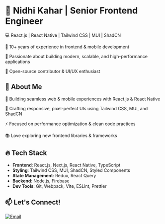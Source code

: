 # 🚀 **Nidhi Kahar** | **Senior Frontend Engineer**

💻 React.js | React Native | Tailwind CSS | MUI | ShadCN

🔹 10+ years of experience in frontend & mobile development

🔹 Passionate about building modern, scalable, and high-performance applications

🔹 Open-source contributor & UI/UX enthusiast


## 📌 **About Me**

🚀 Building seamless web & mobile experiences with React.js & React Native

🎨 Crafting responsive, pixel-perfect UIs using Tailwind CSS, MUI, and ShadCN

⚡ Focused on performance optimization & clean code practices

📚 Love exploring new frontend libraries & frameworks


## 🔥 **Tech Stack**
- **Frontend**: React.js, Next.js, React Native, TypeScript
- **Styling**: Tailwind CSS, MUI, ShadCN, Styled Components
- **State Management**: Redux, React Query
- **Backend**: Node.js, Firebase
- **Dev Tools**: Git, Webpack, Vite, ESLint, Prettier


## 📫 Let's Connect!
[![Email](https://img.shields.io/badge/Email-D14836?style=flat&logo=gmail&logoColor=white)](mailto:nidhikahar1012@gmail.com)
